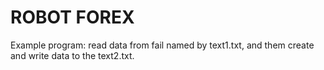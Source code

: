 # ROBOT FOREX
Example program: read data from fail named by text1.txt, and them create and write data to the text2.txt.
